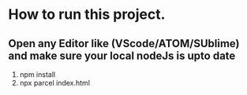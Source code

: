 # How to run this project.

## Open any Editor like (VScode/ATOM/SUblime) and make sure your local nodeJs is upto date
<ol>
<li> npm install </li>
<li> npx parcel index.html  </li>
</ol>
